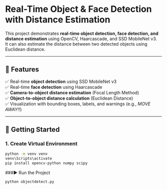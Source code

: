 # Real-Time Object & Face Detection with Distance Estimation

This project demonstrates **real-time object detection, face detection, and distance estimation** using OpenCV, Haarcascade, and SSD MobileNet v3.  
It can also estimate the distance between two detected objects using Euclidean distance.

---
## 📌 Features

✅ Real-time **object detection** using SSD MobileNet v3  
✅ Real-time **face detection** using Haarcascade  
✅ **Camera-to-object distance estimation** (Focal Length Method)  
✅ **Object-to-object distance calculation** (Euclidean Distance)  
✅ Visualization with bounding boxes, labels, and warnings (e.g., *MOVE AWAY!!*)  

---
## 🚀 Getting Started

### 1. Create Virtual Environment
```bash
python -m venv venv
venv\Scripts\activate
pip install opencv-python numpy scipy
```
###▶️ Run the Project
```bash
python objectdetect.py
